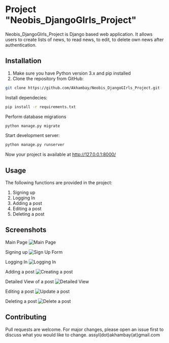 # Project "Neobis_DjangoGIrls_Project"
Neobis_DjangoGIrls_Project is Django based web application. It allows users to create lists of news, to read news, to edit, to delete own news after authentication.

## Installation

1. Make sure you have Python version 3.x and pip installed
2. Clone the repository from GitHub:

```bash
git clone https://github.com/Akhambay/Neobis_DjangoGIrls_Project.git
```
Install dependecies: 
```bash
pip install -r requirements.txt
```
Perform database migrations
```bash
python manage.py migrate
```
Start development server:
```bash
python manage.py runserver
```
Now your project is available at http://127.0.0.1:8000/

## Usage
The following functions are provided in the project:
1. Signing up
2. Logging In
3. Adding a post
4. Editing a post
5. Deleting a post

## Screenshots
Main Page
![Main Page](https://github.com/Akhambay/Neobis_DjangoGirls_Project/assets/143958130/0e6c53e6-0b7f-4b8f-aa44-b7a67c100a4d)

Signing up
![Sign Up Form](https://github.com/Akhambay/Neobis_DjangoGirls_Project/assets/143958130/751ce48c-82b1-4699-8141-e81e21b32f46)

Logging In
![Logging In](https://github.com/Akhambay/Neobis_DjangoGirls_Project/assets/143958130/2bb4a035-cd95-4391-90de-cc02072da20c)

Adding a post
![Creating a post](https://github.com/Akhambay/Neobis_DjangoGirls_Project/assets/143958130/cffcd09f-2aca-4854-b149-e000eac89284)

Detailed View of  a post
![Detailed View](https://github.com/Akhambay/Neobis_DjangoGirls_Project/assets/143958130/24c67c20-9bbb-4139-ae37-bba957bd4dd0)

Editing a post
![Update a post](https://github.com/Akhambay/Neobis_DjangoGirls_Project/assets/143958130/1c4cfe9e-5dd2-4d86-95c1-b437ceda8d3a)

Deleting a post
![Delete a post](https://github.com/Akhambay/Neobis_DjangoGirls_Project/assets/143958130/722301a7-7f2c-4b3b-8871-392cb12c5230)


## Contributing
Pull requests are welcome. For major changes, please open an issue first
to discuss what you would like to change.
assyl(dot)akhambay(at)gmail.com
